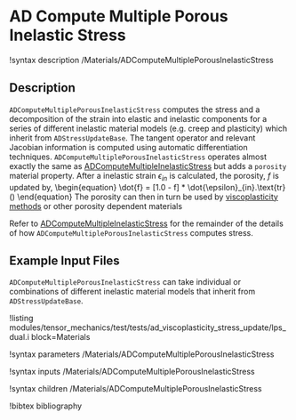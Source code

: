 # AD Compute Multiple Porous Inelastic Stress

!syntax description /Materials/ADComputeMultiplePorousInelasticStress

## Description

`ADComputeMultiplePorousInelasticStress` computes the stress and a decomposition of the strain into
elastic and inelastic components for a series of different inelastic material models (e.g. creep and
plasticity) which inherit from `ADStressUpdateBase`. The tangent operator and relevant Jacobian
information is computed using automatic differentiation techniques.
`ADComputeMultiplePorousInelasticStress` operates almost exactly the same as
[ADComputeMultipleInelasticStress](ADComputeMultipleInelasticStress.md) but adds a `porosity`
material property. After a inelastic strain $\epsilon_{in}$ is calculated, the porosity, $f$ is
updated by,
\begin{equation}
  \dot{f} = [1.0 - f] * \dot{\epsilon}_{in}.\text{tr}()
\end{equation}
The porosity can then in turn be used by [viscoplasticity methods](ADViscoplasticityStressUpdate.md)
or other porosity dependent materials

Refer to [ADComputeMultipleInelasticStress](ADComputeMultipleInelasticStress.md) for the remainder of
the details of how `ADComputeMultiplePorousInelasticStress` computes stress.

## Example Input Files

`ADComputeMultiplePorousInelasticStress` can take individual or combinations of different inelastic
material models that inherit from `ADStressUpdateBase`.

!listing modules/tensor_mechanics/test/tests/ad_viscoplasticity_stress_update/lps_dual.i block=Materials

!syntax parameters /Materials/ADComputeMultiplePorousInelasticStress

!syntax inputs /Materials/ADComputeMultiplePorousInelasticStress

!syntax children /Materials/ADComputeMultiplePorousInelasticStress

!bibtex bibliography
